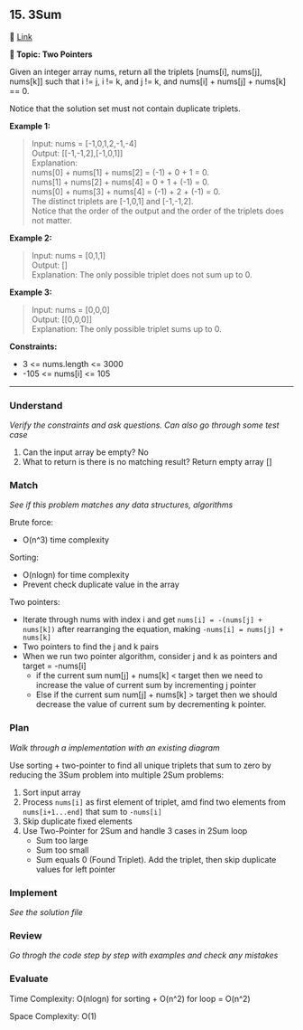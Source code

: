 ## 15. 3Sum

🔗 [Link](https://leetcode.com/problems/3sum/description/)

**📝 Topic: Two Pointers**

Given an integer array nums, return all the triplets [nums[i], nums[j], nums[k]] such that i != j, i != k, and j != k, and nums[i] + nums[j] + nums[k] == 0.

Notice that the solution set must not contain duplicate triplets.

**Example 1:**

> Input: nums = [-1,0,1,2,-1,-4]  
Output: [[-1,-1,2],[-1,0,1]]  
Explanation:   
nums[0] + nums[1] + nums[2] = (-1) + 0 + 1 = 0.  
nums[1] + nums[2] + nums[4] = 0 + 1 + (-1) = 0.  
nums[0] + nums[3] + nums[4] = (-1) + 2 + (-1) = 0.  
The distinct triplets are [-1,0,1] and [-1,-1,2].  
Notice that the order of the output and the order of the triplets does not matter.  

**Example 2:**

> Input: nums = [0,1,1]  
Output: []  
Explanation: The only possible triplet does not sum up to 0.  

**Example 3:**

> Input: nums = [0,0,0]  
Output: [[0,0,0]]  
Explanation: The only possible triplet sums up to 0.  
 

**Constraints:**

- 3 <= nums.length <= 3000
- -105 <= nums[i] <= 105

---

### Understand
_Verify the constraints and ask questions. Can also go through some test case_

1. Can the input array be empty? No
2. What to return is there is no matching result? Return empty array []

### Match
_See if this problem matches any data structures, algorithms_

Brute force:
- O(n^3) time complexity

Sorting:
- O(nlogn) for time complexity
- Prevent check duplicate value in the array

Two pointers:
- Iterate through nums with index i and get `nums[i] = -(nums[j] + nums[k])` after rearranging the equation, making `-nums[i] = nums[j] + nums[k]`
- Two pointers to find the j and k pairs
- When we run two pointer algorithm, consider j and k as pointers and target = -nums[i]
    - if the current sum num[j] + nums[k] < target then we need to increase the value of current sum by incrementing j pointer
    - Else if the current sum num[j] + nums[k] > target then we should decrease the value of current sum by decrementing k pointer. 


### Plan
_Walk through a implementation with an existing diagram_

Use sorting + two-pointer to find all unique triplets that sum to zero by reducing the 3Sum problem into multiple 2Sum problems:
1. Sort input array
2. Process `nums[i]` as first element of triplet, amd find two elements from `nums[i+1...end]` that sum to `-nums[i]`
3. Skip duplicate fixed elements
4. Use Two-Pointer for 2Sum and handle 3 cases in 2Sum loop
    - Sum too large
    - Sum too small
    - Sum equals 0 (Found Triplet). Add the triplet, then skip duplicate values for left pointer

### Implement
_See the solution file_


### Review
_Go throgh the code step by step with examples and check any mistakes_


### Evaluate

Time Complexity: O(nlogn) for sorting + O(n^2) for loop = O(n^2)

Space Complexity: O(1)